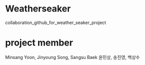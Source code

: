 # Weatherseaker
collaboration_github_for_weather_seaker_project

# project member
Minsang Yoon, Jinyoung Song, Sangsu Baek
윤민상, 송진영, 백상수
